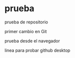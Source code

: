 # prueba
prueba de repositorio

primer cambio en Git
 
prueba desde el navegador

linea para probar github desktop
